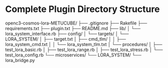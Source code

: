 # Complete Plugin Directory Structure
openc3-cosmos-lora-METUCUBE/
├── .gitignore
├── Rakefile
├── requirements.txt
├── plugin.txt
├── README.md
├── lib/
│   └── lora_system_interface.rb
├── config/
│   └── targets/
│       └── LORA_SYSTEM/
│           ├── target.txt
│           ├── cmd_tlm/
│           │   ├── lora_system_cmd.txt
│           │   └── lora_system_tlm.txt
│           └── procedures/
│               ├── test_lora_basic.rb
│               ├── test_lora_range.rb
│               ├── test_lora_stress.rb
│               └── test_lora_config.rb
└── microservices/
    └── LORA_SYSTEM/
        └── lora_bridge.py
